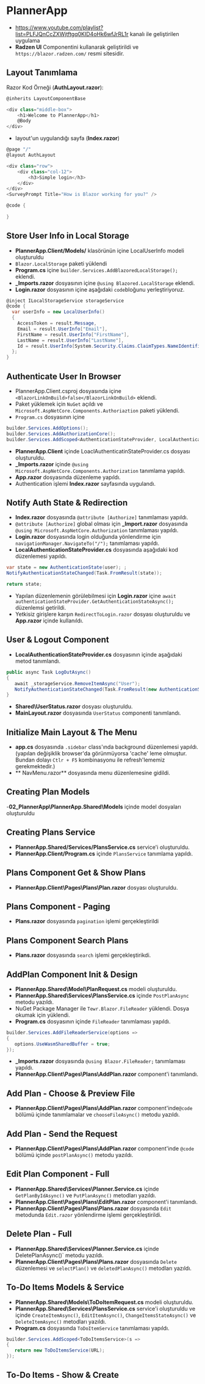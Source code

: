 # PlannerApp

- https://www.youtube.com/playlist?list=PLFJQnCcZXWjtftgq0KID4oHk6wfJrRL1r kanalı ile geliştirilen uygulama
- **Radzen UI** Componentini kullanarak geliştirildi ve `https://blazor.radzen.com/` resmi sitesidir.

## Layout Tanımlama

Razor Kod Örneği (**AuthLayout.razor**): 

```C#
@inherits LayoutComponentBase

<div class="middle-box">
    <h1>Welcome to PlannerApp</h1>
    @Body
</div>
```

- layout'un uygulandığı sayfa (**Index.razor**)

```C#
@page "/"
@layout AuthLayout

<div class="row">
    <div class="col-12">
        <h3>Simple login</h3>
    </div>
</div>
<SurveyPrompt Title="How is Blazor working for you?" />

@code {
    
}
```

## Store User Info in Local Storage
- **PlannerApp.Client/Models/** klasörünün içine LocalUserInfo modeli oluşturuldu
- `Blazor.LocalStorage` paketi yüklendi
- **Program.cs** içine `builder.Services.AddBlazoredLocalStorage();` eklendi.
- **_Imports.razor** dosyasının içine `@using Blazored.LocalStorage` eklendi. 
- **Login.razor** dosyasının içine aşağıdaki `code`bloğunu yerleştiriyoruz.

```C#
@inject ILocalStorageService storageService
@code {
  var userInfo = new LocalUserInfo()
  {
    AccessToken = result.Message,
    Email = result.UserInfo["Email"],
    FirstName = result.UserInfo["FirstName"],
    LastName = result.UserInfo["LastName"],
    Id = result.UserInfo[System.Security.Claims.ClaimTypes.NameIdentifier],
  };
}
```

## Authenticate User In Browser
- PlannerApp.Client.csproj dosyasında <PropertGroup> içine `<BlazorLinkOnBuild>false</BlazorLinkOnBuild>` eklendi.
- Paket yüklemek için `NuGet` açıldı ve `Microsoft.AspNetCore.Components.Authoriaztion` paketi yüklendi.
- `Program.cs` dosyasının içine

```C#
builder.Services.AddOptions();
builder.Services.AddAuthorizationCore();
builder.Services.AddScoped<AuthenticationStateProvider, LocalAuthenticationStateProvider>();
```
- **PlannerApp.Client** içinde LoaclAuthenticatinStateProvider.cs dosyası oluşturuldu.
- **_Imports.razor** içinde `@using Microsoft.AspNetCore.Components.Authorization` tanımlama yapıldı.
- **App.razor** dosyasında  düzenleme yapıldı.
- Authentication işlemi **Index.razor** sayfasında uygulandı.

## Notify Auth State & Redirection
- **Index.razor** dosyasında `@attribute [Authorize]` tanımlaması yapıldı.
- `@attribute [Authorize]` global olması için **_Import.razor** dosyasında `@using Microsoft.AspNetCore.Authorization`  tanımlaması yapıldı.
- **Login.razor** dosyasında login olduğunda yönlendirme için `navigationManager.NavigateTo("/");` tanımlaması yapıldı.
- **LocalAuthenticationStateProvider.cs** dosyasında aşağıdaki kod düzenlemesi yapıldı.

```C#
var state = new AuthenticationState(user); ;
NotifyAuthenticationStateChanged(Task.FromResult(state));

return state;
```
- Yapılan düzenlemenin görülebilmesi için **Login.razor** içine `await authenticationStateProvider.GetAuthenticationStateAsync();` düzenlemsi getirildi.
- Yetkisiz girişlere karşın `RedirectToLogin.razor` dosyası oluşturuldu ve **App.razor** içinde kullanıldı. 

## User & Logout Component
- **LocalAuthenticationStateProvider.cs** dosyasının içinde aşağıdaki metod tanımlandı.

```C#
public async Task LogOutAsync()
{
   await _storageService.RemoveItemAsync("User");
   NotifyAuthenticationStateChanged(Task.FromResult(new AuthenticationState(new ClaimsPrincipal())));
}
```

- **Shared\UserStatus.razor** dosyası oluşturuldu.
- **MainLayout.razor** dosyasında `UserStatus` componenti tanımlandı.

## Initialize Main Layout & The Menu
- **app.cs** dosyasında `.sidebar` class'ında background düzenlemesi yapıldı. (yapılan değişiklik browser'da görünmüyorsa 'cache' leme olmuştur. Bundan 
       dolayı  `Ctlr + F5` kombinasyonu ile refresh'lememiz gerekmektedir.)
- ** NavMenu.razor** dosyasında menu düzenlemesine gidildi.

## Creating Plan Models
-**02_PlannerApp\PlannerApp.Shared\Models** içinde model dosyaları oluşturuldu

## Creating Plans Service
- **PlannerApp.Shared/Services/PlansService.cs** service'i oluşturuldu.
- **PlannerApp.Client/Program.cs** içinde `PlansService` tanımlama yapıldı.

## Plans Component Get & Show Plans
- **PlannerApp.Client\Pages\Plans\Plan.razor** dosyası oluşturuldu.

## Plans Component - Paging
- **Plans.razor** dosyasında `pagination` işlemi gerçekleştirildi

## Plans Component Search Plans
- **Plans.razor** dosyasında  `search` işlemi gerçekleştirikdi.

## AddPlan Component Init & Design
- **PlannerApp.Shared\Model\PlanRequest.cs** modeli oluşturuldu.
- **PlannerApp.Shared\Services\PlansService.cs** içinde `PostPlanAsync` metodu yazıldı.
- NuGet Package Manager ile `Tewr.Blazor.FileReader` yüklendi. Dosya okumak için yüklendi.
- **Program.cs** dosyasının içinde `FileReader` tanımlaması yapıldı.
```C#
builder.Services.AddFileReaderService(options =>
{
   options.UseWasmSharedBuffer = true;
});
```
- **_Imports.razor** dosyasında `@using Blazor.FileReader;` tanımlaması yapıldı.
- **PlannerApp.Client\Pages\Plans\AddPlan.razor** component'i tanımlandı.

## Add Plan - Choose & Preview File
- **PlannerApp.Client\Pages\Plans\AddPlan.razor** component'inde`@code` bölümü içinde tanımlamalar ve `chooseFileAsync()` metodu yazıldı.

## Add Plan - Send the Request
- **PlannerApp.Client\Pages\Plans\AddPlan.razor** component'inde `@code` bölümü içinde `postPlanAsync()` metodu yazıldı.

## Edit Plan Component - Full
- **PlannerApp.Shared\Services\Planner.Service.cs** içinde `GetPlanByIdAsync()` ve `PutPlanAsync()` metodları yazıldı.
- **PlannerApp.Client\Pages\Plans\EditPlan.razor** component'i tanımlandı.
- **PlannerApp.Client\Pages\Plans\Plans.razor** dosyasında `Edit` metodunda `Edit.razor` yönlendirme işlemi gerçekleştirildi.

## Delete Plan - Full
- **PlannerApp.Shared\Services\Planner.Service.cs** içinde DeletePlanAsync()` metodu yazıldı.
- **PlannerApp.Client\Pages\Plans\Plans.razor** dosyasında `Delete` düzenlemesi ve `selectPlan()` ve `deletedPlanAsync()` metodları yazıldı.

## To-Do Items Models & Service
- **PlannerApp.Shared\Models\ToDoItemRequest.cs** modeli oluşturuldu.
- **PlannerApp.Shared\Services\PlansService.cs** service'i oluşturuldu ve içinde `CreateItemAsync()`, `EditItemAsync()`, `ChangeItemsStateAsync()` ve `DeleteItemAsync()` metodları yazıldı.
- **Program.cs** dosyasında `ToDoItemService`  tanımlaması yapıldı.

```C#
builder.Services.AddScoped<ToDoItemsService>(s =>
{
   return new ToDoItemsService(URL);
});
```

## To-Do Items - Show & Create